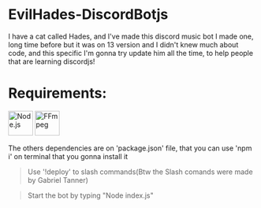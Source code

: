 # EvilHades-DiscordBotjs
I have a cat called Hades, and I've made this discord music bot 
I made one, long time before but it was on 13 version and I didn't knew much about code, and this specific I'm gonna try update him all the time, to help people that are learning discordjs!

# Requirements:
   <img title="Node.js" alt="Node.js" height=50px width=50px src="https://icon-library.com/images/nodejs-icon/nodejs-icon-1.jpg" > <img title="FFmpeg" alt="FFmpeg" height=50px width=50px src="https://icon-library.com/images/ffmpeg-icon/ffmpeg-icon-20.jpg" >

   The others dependencies are on 'package.json' file, that you can use 'npm i' on terminal that you gonna install it

> Use '!deploy' to slash commands(Btw the Slash comands were made by Gabriel Tanner)

>Start the bot by typing "Node index.js"
